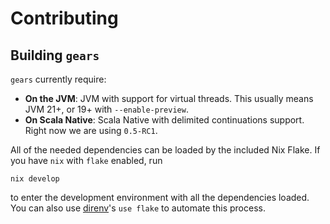 # Contributing

## Building `gears`

`gears` currently require:
- **On the JVM**: JVM with support for virtual threads. This usually means JVM 21+, or 19+ with `--enable-preview`.
- **On Scala Native**: Scala Native with delimited continuations support. Right now we are using `0.5-RC1`.

All of the needed dependencies can be loaded by the included Nix Flake. If you have `nix` with `flake` enabled, run
```
nix develop
```
to enter the development environment with all the dependencies loaded. You can also use [direnv](https://direnv.net/)'s `use flake` to automate this process.
